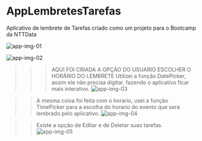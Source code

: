 # AppLembretesTarefas
Aplicativo de lembrete de Tarefas criado como um projeto para o Bootcamp da NTTData

![app-img-01](https://user-images.githubusercontent.com/87132093/152098490-477b7037-fde7-432a-8061-a1331fb3ec54.jpeg)

![app-img-02](https://user-images.githubusercontent.com/87132093/152098800-f84499e4-cd8b-49d9-8c92-876d81aa4fce.jpeg)

>>> AQUI FOI CRIADA A OPÇÃO DO USUARIO ESCOLHER O HORÁRIO DO LEMBRETE
>>> Utilizei a função DatePicker, assim ele não precisa digitar, fazendo o aplicativo ficar mais interativo.
![app-img-03](https://user-images.githubusercontent.com/87132093/152098817-1a6924bd-f251-422e-912b-97d707a04a2c.jpeg)

>> A mesma coisa foi feita com o horario, usei a função TimePicker para a escolha do horario do evento que sera lembrado pelo aplicativo.
![app-img-04](https://user-images.githubusercontent.com/87132093/152098826-2a6e5a84-9780-4243-8c93-2855b9fbaf61.jpeg)

>> Existe a opção de Editar e de Deletar suas tarefas.
![app-img-05](https://user-images.githubusercontent.com/87132093/152098833-66119edf-fca9-41da-8127-f581803d37b8.jpeg)
